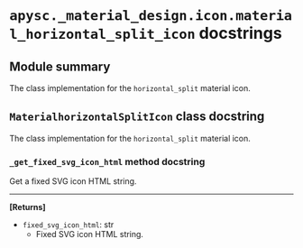 # `apysc._material_design.icon.material_horizontal_split_icon` docstrings

## Module summary

The class implementation for the `horizontal_split` material icon.

## `MaterialhorizontalSplitIcon` class docstring

The class implementation for the `horizontal_split` material icon.

### `_get_fixed_svg_icon_html` method docstring

Get a fixed SVG icon HTML string.<hr>

**[Returns]**

- `fixed_svg_icon_html`: str
  - Fixed SVG icon HTML string.